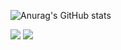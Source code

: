 ![Anurag's GitHub stats](https://github-readme-stats.vercel.app/api?username=jisu-h&show_icons=true&theme=nord)


<img src="https://img.shields.io/badge/Tableau-E97627?style=flat-square&logo=Tableau&logoColor=white"/>
<img src="https://img.shields.io/badge/Jupyter-F37626?style=flat-square&logo=Jupyter&logoColor=white"/>
